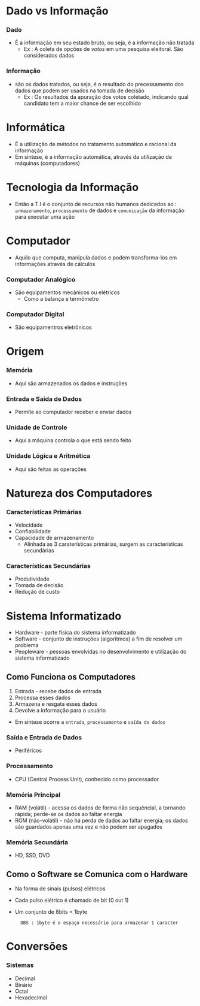 # Dado vs Informação
### Dado
* È a informação em seu estado bruto, ou seja, é a informação não tratada
    * Ex : A coleta de opções de *votos* em uma pesquisa eleitoral. São considerados dados
### Informação
* são os dados tratados, ou seja, é o resultado do precessamento dos dados que podem ser usados na tomada de decisão
    * Ex : Os resultados da apuração dos votos coletado, indicando qual candidato tem a maior chance de ser escolhido
# Informática
* È a utilização de métodos no tratamento automático e racional da informação
* Em síntese, é a informação automática, através da utilização de máquinas (computadores)
# Tecnologia da Informação
* Então a T.I é o conjunto de recursos não humanos dedicados ao : `armazenamento`, `processamento` de dados e `comunicação` da informação para executar uma ação 
# Computador
* Aquilo que computa, manipula dados e podem transforma-los em informações através de cálculos
### Computador Analógico
* São equipamentos mecânicos ou elétricos
    * Como a balança e termômetro
### Computador Digital
* São equipamentros eletrônicos
# Origem 
### Memória
* Aqui são armazenados os dados e instruções
### Entrada e Saída de Dados
* Permite ao computador receber e enviar dados
### Unidade de Controle
* Aqui a máquina controla o que está sendo feito
### Unidade Lógica e Aritmética
* Aqui são feitas as operações
# Natureza dos Computadores
### Características Primárias
* Velocidade
* Confiabilidade
* Capacidade de armazenamento
    * Alinhada as 3 caraterísticas primárias, surgem as características secundárias
### Características Secundárias
* Produtividade
* Tomada de decisão
* Redução de custo
# Sistema Informatizado
* Hardware - parte física do sistema informatizado
* Software - conjunto de instruções (algoritmos) a fim de resolver um problema
* Peopleware - pessoas envolvidas no desenvolvimento e utilização do sistema informatizado
## Como Funciona os Computadores
1. Entrada - recebe dados de entrada
2. Processa esses dados
3. Armazena e resgata esses dados
4. Devolve a informação para o usuário
* Em síntese ocorre a `entrada`, `processamento` e `saída de dados`
### Saída e Entrada de Dados
* Periféricos
### Processamento
* CPU (Central Process Unit), conhecido como processador
### Memória Principal
* RAM (volátil) - acessa os dados de forma não sequêncial, a tornando rápida; perde-se os dados ao faltar energia
* ROM (não-volátil) - não há perda de dados ao faltar energia; os dados são guardados apenas uma vez e não podem ser apagados
### Memória Secundária
* HD, SSD, DVD
## Como o Software se Comunica com o Hardware
* Na forma de sinais (pulsos) elétricos
* Cada pulso elétrico é chamado de bit (0 out 1)
* Um conjunto de 8bits = 1byte
    
        OBS : 1byte é o espaço necessário para armazenar 1 caracter
# Conversões
### Sistemas
* Decimal
* Binário 
* Octal
* Hexadecimal